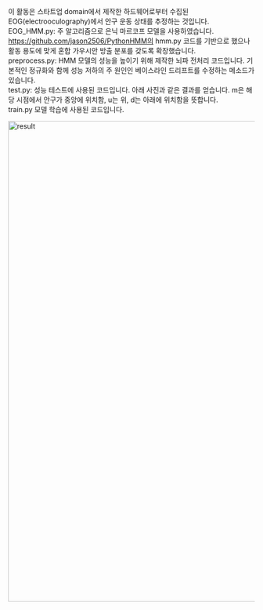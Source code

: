 이 활동은 스타트업 domain에서 제작한 하드웨어로부터 수집된 EOG(electrooculography)에서 안구 운동 상태를 추정하는 것입니다.  
EOG_HMM.py: 주 알고리즘으로 은닉 마르코프 모델을 사용하였습니다. https://github.com/jason2506/PythonHMM의 hmm.py 코드를 기반으로 했으나 활동 용도에 맞게 혼합 가우시안 방출 분포를 갖도록 확장했습니다.   
preprocess.py: HMM 모델의 성능을 높이기 위해 제작한 뇌파 전처리 코드입니다. 기본적인 정규화와 함께 성능 저하의 주 원인인 베이스라인 드리프트를 수정하는 메소드가 있습니다.  
test.py: 성능 테스트에 사용된 코드입니다. 아래 사진과 같은 결과를 얻습니다. m은 해당 시점에서 안구가 중앙에 위치함, u는 위, d는 아래에 위치함을 뜻합니다.  
train.py 모델 학습에 사용된 코드입니다.

<img width="981" alt="result" src="https://user-images.githubusercontent.com/62476546/99537335-e112e800-29ee-11eb-93ea-dd6592cbfc8c.png">